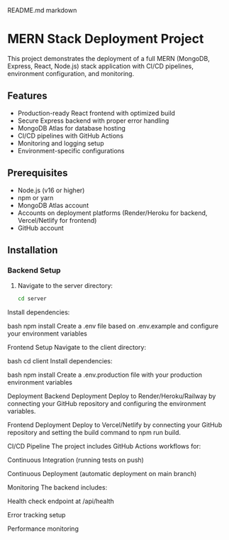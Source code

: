  README.md
markdown
# MERN Stack Deployment Project

This project demonstrates the deployment of a full MERN (MongoDB, Express, React, Node.js) stack application with CI/CD pipelines, environment configuration, and monitoring.

## Features

- Production-ready React frontend with optimized build
- Secure Express backend with proper error handling
- MongoDB Atlas for database hosting
- CI/CD pipelines with GitHub Actions
- Monitoring and logging setup
- Environment-specific configurations

## Prerequisites

- Node.js (v16 or higher)
- npm or yarn
- MongoDB Atlas account
- Accounts on deployment platforms (Render/Heroku for backend, Vercel/Netlify for frontend)
- GitHub account

## Installation

### Backend Setup

1. Navigate to the server directory:
   ```bash
   cd server
Install dependencies:

bash
npm install
Create a .env file based on .env.example and configure your environment variables

Frontend Setup
Navigate to the client directory:

bash
cd client
Install dependencies:

bash
npm install
Create a .env.production file with your production environment variables

Deployment
Backend Deployment
Deploy to Render/Heroku/Railway by connecting your GitHub repository and configuring the environment variables.

Frontend Deployment
Deploy to Vercel/Netlify by connecting your GitHub repository and setting the build command to npm run build.

CI/CD Pipeline
The project includes GitHub Actions workflows for:

Continuous Integration (running tests on push)

Continuous Deployment (automatic deployment on main branch)

Monitoring
The backend includes:

Health check endpoint at /api/health

Error tracking setup

Performance monitoring